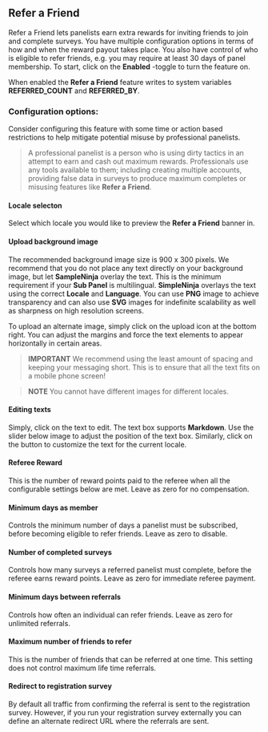 ## Refer a Friend

Refer a Friend lets panelists earn extra rewards for inviting friends to join and complete surveys. You have multiple configuration options in terms of how and when the reward payout takes place. You also have control of who is eligible to refer friends, e.g. you may require at least 30 days of panel membership. To start, click on the **Enabled** -toggle to turn the feature on.

When enabled the **Refer a Friend** feature writes to system variables **REFERRED_COUNT** and **REFERRED_BY**.

### Configuration options:

Consider configuring this feature with some time or action based restrictions to help mitigate potential misuse by professional panelists. 

> A professional panelist is a person who is using dirty tactics in an attempt to earn and cash out maximum rewards. Professionals use any tools available to them; including creating multiple accounts, providing false data in surveys to produce maximum completes or misusing features like **Refer a Friend**. 
 
#### Locale selecton
Select which locale you would like to preview the **Refer a Friend** banner in.

#### Upload background image
The recommended background image size is 900 x 300 pixels. We recommend that you do not place any text directly on your background image, but let **SampleNinja** overlay the text. This is the minimum requirement if your **Sub Panel** is multilingual. **SimpleNinja** overlays the text using the correct **Locale** and **Language**. You can use **PNG** image to achieve transparency and can also use **SVG** images for indefinite scalability as well as sharpness on high resolution screens. 

To upload an alternate image, simply click on the upload icon at the bottom right. You can adjust the margins and force the text elements to appear horizontally in certain areas.

> **IMPORTANT** We recommend using the least amount of spacing and keeping your messaging short. This is to ensure that all the text fits on a mobile phone screen! 

> **NOTE** You cannot have different images for different locales.

#### Editing texts
Simply, click on the text to edit. The text box supports **Markdown**. Use the slider below image to adjust the position of the text box. Similarly, click on the button to customize the text for the current locale.

#### Referee Reward
This is the number of reward points paid to the referee when all the configurable settings below are met. Leave as zero for no compensation.

#### Minimum days as member
Controls the minimum number of days a panelist must be subscribed, before becoming eligible to refer friends. Leave as zero to disable.

#### Number of completed surveys
Controls how many surveys a referred panelist must complete, before the referee earns reward points. Leave as zero for immediate referee payment.

#### Minimum days between referrals
Controls how often an individual can refer friends. Leave as zero for unlimited referrals.

#### Maximum number of friends to refer
This is the number of friends that can be referred at one time. This setting does not control maximum life time referrals.

#### Redirect to registration survey
By default all traffic from confirming the referral is sent to the registration survey. However, if you run your registration survey externally you can define an alternate redirect URL where the referrals are sent.

